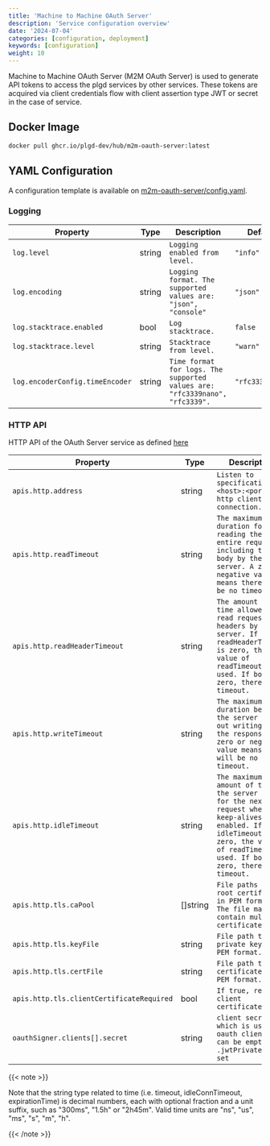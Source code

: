 ```yaml
---
title: 'Machine to Machine OAuth Server'
description: 'Service configuration overview'
date: '2024-07-04'
categories: [configuration, deployment]
keywords: [configuration]
weight: 10
---
```


Machine to Machine OAuth Server (M2M OAuth Server) is used to generate API tokens to access the plgd services by other services. These tokens are acquired via client credentials flow with client assertion type JWT or secret in the case of service.

## Docker Image

```bash
docker pull ghcr.io/plgd-dev/hub/m2m-oauth-server:latest
```

## YAML Configuration

A configuration template is available on [m2m-oauth-server/config.yaml](https://github.com/plgd-dev/hub/blob/main/m2m-oauth-server/config.yaml).

### Logging

| Property | Type | Description | Default |
| ---------- | -------- | -------------- | ------- |
| `log.level` | string | `Logging enabled from level.` | `"info"` |
| `log.encoding` | string | `Logging format. The supported values are: "json", "console"` | `"json"` |
| `log.stacktrace.enabled` | bool | `Log stacktrace.` | `false` |
| `log.stacktrace.level` | string | `Stacktrace from level.` | `"warn"` |
| `log.encoderConfig.timeEncoder` | string | `Time format for logs. The supported values are: "rfc3339nano", "rfc3339".` | `"rfc3339nano"` |

### HTTP API

HTTP API of the OAuth Server service as defined [here](https://github.com/plgd-dev/hub/blob/main/m2m-oauth-server/uri/uri.go)

| Property | Type | Description | Default |
| ---------- | -------- | -------------- | ------- |
| `apis.http.address` | string | `Listen to specification <host>:<port> for http client connection.` | `"0.0.0.0:9100"` |
| `apis.http.readTimeout` | string | `The maximum duration for reading the entire request, including the body by the server. A zero or negative value means there will be no timeout.` | `8s` |
| `apis.http.readHeaderTimeout` | string | `The amount of time allowed to read request headers by the server. If readHeaderTimeout is zero, the value of readTimeout is used. If both are zero, there is no timeout.` | `4s` |
| `apis.http.writeTimeout` | string | `The maximum duration before the server times out writing of the response. A zero or negative value means there will be no timeout.` | `16s` |
| `apis.http.idleTimeout` | string | `The maximum amount of time the server waits for the next request when keep-alives are enabled. If idleTimeout is zero, the value of readTimeout is used. If both are zero, there is no timeout.` | `30s` |
| `apis.http.tls.caPool` | []string | `File paths to the root certificates in PEM format. The file may contain multiple certificates.` |  `[]` |
| `apis.http.tls.keyFile` | string | `File path to private key in PEM format.` | `""` |
| `apis.http.tls.certFile` | string | `File path to certificate in PEM format.` | `""` |
| `apis.http.tls.clientCertificateRequired` | bool | `If true, require client certificate.` | `true` |
| `oauthSigner.clients[].secret` | string | `client secret which is used by oauth clients. It can be empty when .jwtPrivateKey is set` | `""` |
{{< note >}}

Note that the string type related to time (i.e. timeout, idleConnTimeout, expirationTime) is decimal numbers, each with optional fraction and a unit suffix, such as "300ms", "1.5h" or "2h45m". Valid time units are "ns", "us", "ms", "s", "m", "h".

{{< /note >}}
